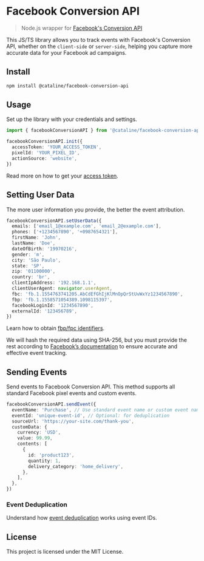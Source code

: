 # Facebook Conversion API

> Node.js wrapper for [Facebook's Conversion API](https://developers.facebook.com/docs/marketing-api/conversions-api/)

This JS/TS library allows you to track events with Facebook's Conversion API, whether on the `client-side` or `server-side`, helping you capture more accurate data for your Facebook ad campaigns.

## Install

```bash
npm install @cataline/facebook-conversion-api
```

## Usage

Set up the library with your credentials and settings.

```ts
import { facebookConversionAPI } from '@cataline/facebook-conversion-api'

facebookConversionAPI.init({
  accessToken: 'YOUR_ACCESS_TOKEN',
  pixelId: 'YOUR_PIXEL_ID',
  actionSource: 'website',
})
```

Read more on how to get your [access token](https://developers.facebook.com/docs/marketing-api/conversions-api/get-started/#access-token).

## Setting User Data

The more user information you provide, the better the event attribution.

```ts
facebookConversionAPI.setUserData({
  emails: ['email_1@example.com', 'email_2@example.com'],
  phones: ['+1234567890', '+0987654321'],
  firstName: 'John',
  lastName: 'Doe',
  dateOfBirth: '19970216',
  gender: 'm',
  city: 'São Paulo',
  state: 'SP',
  zip: '01100000',
  country: 'br',
  clientIpAddress: '192.168.1.1',
  clientUserAgent: navigator.userAgent,
  fbc: 'fb.1.1554763741205.AbCdEfGhIjKlMnOpQrStUvWxYz1234567890',
  fbp: 'fb.1.1558571054389.1098115397',
  facebookLoginId: '1234567890',
  externalId: '123456789',
})
```

Learn how to obtain [fbp/fpc identifiers](https://developers.facebook.com/docs/marketing-api/conversions-api/parameters/fbp-and-fbc/).

We will hash the required data using SHA-256, but you must provide the rest according to [Facebook’s documentation](https://developers.facebook.com/docs/marketing-api/conversions-api/parameters/customer-information-parameters) to ensure accurate and effective event tracking.

## Sending Events

Send events to Facebook Conversion API. This method supports all standard Facebook pixel events and custom events.

```ts
facebookConversionAPI.sendEvent({
  eventName: 'Purchase', // Use standard event name or custom event name
  eventId: 'unique-event-id', // Optional: for deduplication
  sourceUrl: 'https://your-site.com/thank-you',
  customData: {
    currency: 'USD',
    value: 99.99,
    contents: [
      {
        id: 'product123',
        quantity: 1,
        delivery_category: 'home_delivery',
      },
    ],
  },
})
```

### Event Deduplication

Understand how [event deduplication](https://developers.facebook.com/docs/marketing-api/conversions-api/deduplicate-pixel-and-server-events?locale=en_US) works using event IDs.

## License

This project is licensed under the MIT License.
